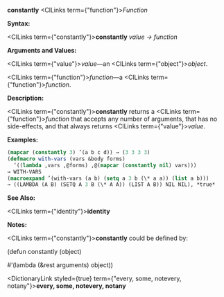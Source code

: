 **constantly** <ClLinks  term={"function"}><i>Function</i></ClLinks> 



**Syntax:** 



<ClLinks  term={"constantly"}><b>constantly</b></ClLinks> *value → function* 



**Arguments and Values:** 



<ClLinks  term={"value"}><i>value</i></ClLinks>—an <ClLinks  term={"object"}><i>object</i></ClLinks>. 



<ClLinks  term={"function"}><i>function</i></ClLinks>—a <ClLinks  term={"function"}><i>function</i></ClLinks>. 



**Description:** 



<ClLinks  term={"constantly"}><b>constantly</b></ClLinks> returns a <ClLinks  term={"function"}><i>function</i></ClLinks> that accepts any number of arguments, that has no side-effects, and that always returns <ClLinks  term={"value"}><i>value</i></ClLinks>. 



**Examples:**
```lisp
(mapcar (constantly 3) ’(a b c d)) → (3 3 3 3) 
(defmacro with-vars (vars &body forms) 
  ‘((lambda ,vars ,@forms) ,@(mapcar (constantly nil) vars))) 
→ WITH-VARS 
(macroexpand ’(with-vars (a b) (setq a 3 b (\* a a)) (list a b))) 
→ ((LAMBDA (A B) (SETQ A 3 B (\* A A)) (LIST A B)) NIL NIL), *true* 
```
**See Also:** 



<ClLinks  term={"identity"}><b>identity</b></ClLinks> 



**Notes:** 



<ClLinks  term={"constantly"}><b>constantly</b></ClLinks> could be defined by: 



(defun constantly (object) 



#’(lambda (&amp;rest arguments) object)) 















<DictionaryLink styled={true} term={"every, some, notevery, notany"}><b>every, some, notevery, notany</b></DictionaryLink> 



